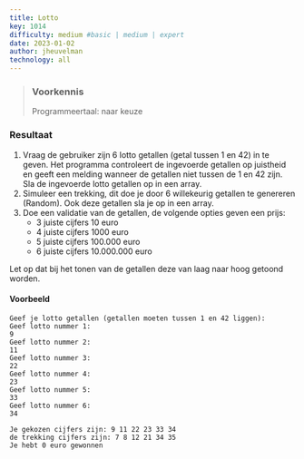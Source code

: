 ```yaml
---
title: Lotto
key: 1014
difficulty: medium #basic | medium | expert
date: 2023-01-02
author: jheuvelman
technology: all
---
```






> ### Voorkennis
> Programmeertaal: naar keuze

### Resultaat

1.  Vraag de gebruiker zijn 6 lotto getallen (getal tussen 1 en 42) in te geven. Het programma controleert de ingevoerde getallen op juistheid en geeft een melding wanneer de getallen niet tussen de 1 en 42 zijn. Sla de ingevoerde lotto getallen op in een array.
2.  Simuleer een trekking, dit doe je door 6 willekeurig getallen te genereren (Random). Ook deze getallen sla je op in een array.
3.  Doe een validatie van de getallen, de volgende opties geven een prijs:
    - 3 juiste cijfers 10 euro
    - 4 juiste cijfers 1000 euro
    - 5 juiste cijfers 100.000 euro
    - 6 juiste cijfers 10.000.000 euro  
  
Let op dat bij het tonen van de getallen deze van laag naar hoog getoond
worden.

#### Voorbeeld
```shell
Geef je lotto getallen (getallen moeten tussen 1 en 42 liggen):
Geef lotto nummer 1:
9
Geef lotto nummer 2:
11
Geef lotto nummer 3:
22
Geef lotto nummer 4:
23
Geef lotto nummer 5:
33
Geef lotto nummer 6:
34

Je gekozen cijfers zijn: 9 11 22 23 33 34
de trekking cijfers zijn: 7 8 12 21 34 35 
Je hebt 0 euro gewonnen
```